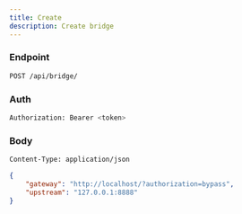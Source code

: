 ```yaml
---
title: Create
description: Create bridge
---
```


### Endpoint

```bash
POST /api/bridge/
```

### Auth

```bash
Authorization: Bearer <token>
```

### Body

```bash
Content-Type: application/json
```

```json
{
    "gateway": "http://localhost/?authorization=bypass",
    "upstream": "127.0.0.1:8888"
}
```

